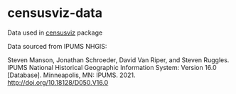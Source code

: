 # censusviz-data

Data used in [censusviz](https://github.com/rporta23/censusviz) package

Data sourced from IPUMS NHGIS:

Steven Manson, Jonathan Schroeder, David Van Riper, and Steven Ruggles. IPUMS National Historical Geographic Information System: Version 16.0 [Database]. Minneapolis, MN: IPUMS. 2021. http://doi.org/10.18128/D050.V16.0

